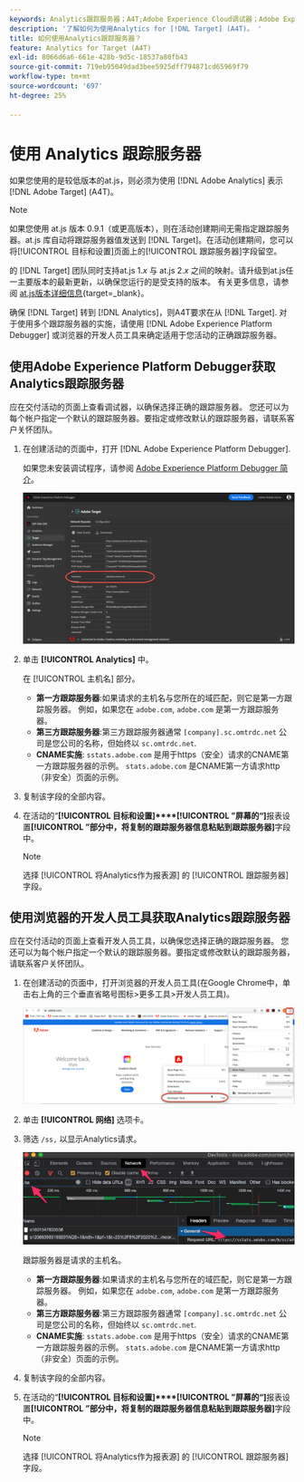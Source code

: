 ```yaml
---
keywords: Analytics跟踪服务器；A4T;Adobe Experience Cloud调试器；Adobe Experience Platform调试器；报表源；开发人员工具
description: '了解如何为使用Analytics for [!DNL Target] (A4T)。 '
title: 如何使用Analytics跟踪服务器？
feature: Analytics for Target (A4T)
exl-id: 8066d6a6-661e-428b-9d5c-18537a80fb43
source-git-commit: 719eb95049dad3bee5925dff794871cd65969f79
workflow-type: tm+mt
source-wordcount: '697'
ht-degree: 25%

---
```


# 使用 Analytics 跟踪服务器

如果您使用的是较低版本的at.js，则必须为使用 [!DNL Adobe Analytics] 表示 [!DNL Adobe Target] (A4T)。

>[!NOTE]
>
>如果您使用 at.js 版本 0.9.1（或更高版本），则在活动创建期间无需指定跟踪服务器。at.js 库自动将跟踪服务器值发送到 [!DNL Target]。在活动创建期间，您可以将[!UICONTROL 目标和设置]页面上的[!UICONTROL 跟踪服务器]字段留空。
>
>的 [!DNL Target] 团队同时支持at.js 1.*x* 与 at.js 2.*x* 之间的映射。请升级到at.js任一主要版本的最新更新，以确保您运行的是受支持的版本。 有关更多信息，请参阅 [at.js版本详细信息](https://developer.adobe.com/target/implement/client-side/atjs/target-atjs-versions/){target=_blank}。

确保 [!DNL Target] 转到 [!DNL Analytics]，则A4T要求在从 [!DNL Target]. 对于使用多个跟踪服务器的实施，请使用 [!DNL Adobe Experience Platform Debugger] 或浏览器的开发人员工具来确定适用于您活动的正确跟踪服务器。

## 使用Adobe Experience Platform Debugger获取Analytics跟踪服务器

应在交付活动的页面上查看调试器，以确保选择正确的跟踪服务器。 您还可以为每个帐户指定一个默认的跟踪服务器。要指定或修改默认的跟踪服务器，请联系客户关怀团队。

1. 在创建活动的页面中，打开 [!DNL Adobe Experience Platform Debugger].

   如果您未安装调试程序，请参阅 [Adobe Experience Platform Debugger 简介](https://experienceleague.adobe.com/docs/platform-learn/tutorials/data-ingestion/web-sdk/introduction-to-the-experience-platform-debugger.html)。

   ![](assets/Screen_DebuggerTrackServ.png)

1. 单击 **[!UICONTROL Analytics]** 中。

   在 [!UICONTROL 主机名] 部分。

   * **第一方跟踪服务器**:如果请求的主机名与您所在的域匹配，则它是第一方跟踪服务器。 例如，如果您在 `adobe.com`, `adobe.com` 是第一方跟踪服务器。
   * **第三方跟踪服务器**:第三方跟踪服务器通常 `[company].sc.omtrdc.net` 公司是您公司的名称，但始终以 `sc.omtrdc.net`.
   * **CNAME实施**: `sstats.adobe.com` 是用于https（安全）请求的CNAME第一方跟踪服务器的示例。 `stats.adobe.com` 是CNAME第一方请求http（非安全）页面的示例。

1. 复制该字段的全部内容。

1. 在活动的“**[!UICONTROL 目标和设置]****[!UICONTROL ”屏幕的“]**&#x200B;报表设置&#x200B;**[!UICONTROL ”部分中，将复制的跟踪服务器信息粘贴到跟踪服务器]**&#x200B;字段中。

   >[!NOTE]
   >
   >选择 [!UICONTROL 将Analytics作为报表源] 的 [!UICONTROL 跟踪服务器] 字段。

## 使用浏览器的开发人员工具获取Analytics跟踪服务器

应在交付活动的页面上查看开发人员工具，以确保您选择正确的跟踪服务器。 您还可以为每个帐户指定一个默认的跟踪服务器。要指定或修改默认的跟踪服务器，请联系客户关怀团队。

1. 在创建活动的页面中，打开浏览器的开发人员工具(在Google Chrome中，单击右上角的三个垂直省略号图标>更多工具>开发人员工具)。

   ![Chrome开发人员工具](/help/main/c-integrating-target-with-mac/a4t/assets/chrome-dev-tools.png)

1. 单击 **[!UICONTROL 网络]** 选项卡。

1. 筛选 `/ss,` 以显示Analytics请求。

   ![使用/ss搜索的Chrome开发人员工具](/help/main/c-integrating-target-with-mac/a4t/assets/chrome-search.png)

   跟踪服务器是请求的主机名。

   * **第一方跟踪服务器**:如果请求的主机名与您所在的域匹配，则它是第一方跟踪服务器。 例如，如果您在 `adobe.com`, `adobe.com` 是第一方跟踪服务器。
   * **第三方跟踪服务器**:第三方跟踪服务器通常 `[company].sc.omtrdc.net` 公司是您公司的名称，但始终以 `sc.omtrdc.net`.
   * **CNAME实施**: `sstats.adobe.com` 是用于https（安全）请求的CNAME第一方跟踪服务器的示例。 `stats.adobe.com` 是CNAME第一方请求http（非安全）页面的示例。

1. 复制该字段的全部内容。

1. 在活动的“**[!UICONTROL 目标和设置]****[!UICONTROL ”屏幕的“]**&#x200B;报表设置&#x200B;**[!UICONTROL ”部分中，将复制的跟踪服务器信息粘贴到跟踪服务器]**&#x200B;字段中。

   >[!NOTE]
   >
   >选择 [!UICONTROL 将Analytics作为报表源] 的 [!UICONTROL 跟踪服务器] 字段。
